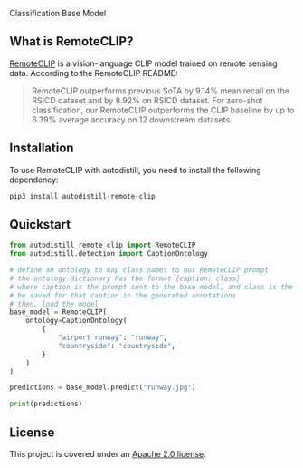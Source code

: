 <span class="cls-button">Classification</span>
<span class="bm-button">Base Model</span>

## What is RemoteCLIP?

[RemoteCLIP](https://github.com/ChenDelong1999/RemoteCLIP) is a vision-language CLIP model trained on remote sensing data. According to the RemoteCLIP README:

> RemoteCLIP outperforms previous SoTA by 9.14% mean recall on the RSICD dataset and by 8.92% on RSICD dataset. For zero-shot classification, our RemoteCLIP outperforms the CLIP baseline by up to 6.39% average accuracy on 12 downstream datasets.

## Installation

To use RemoteCLIP with autodistill, you need to install the following dependency:

```bash
pip3 install autodistill-remote-clip
```

## Quickstart

```python
from autodistill_remote_clip import RemoteCLIP
from autodistill.detection import CaptionOntology

# define an ontology to map class names to our RemoteCLIP prompt
# the ontology dictionary has the format {caption: class}
# where caption is the prompt sent to the base model, and class is the label that will
# be saved for that caption in the generated annotations
# then, load the model
base_model = RemoteCLIP(
    ontology=CaptionOntology(
        {
            "airport runway": "runway",
            "countryside": "countryside",
        }
    )
)

predictions = base_model.predict("runway.jpg")

print(predictions)
```

## License

This project is covered under an [Apache 2.0 license](https://github.com/ChenDelong1999/RemoteCLIP/blob/main/LICENSE).